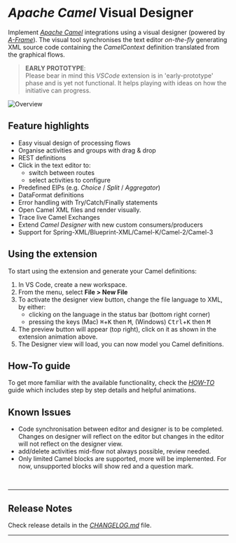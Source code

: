 # *Apache Camel* Visual Designer

Implement [*Apache Camel*](https://camel.apache.org/) integrations using a visual designer (powered by [*A-Frame*](https://aframe.io)). The visual tool synchronises the text editor *on-the-fly* generating XML source code containing the *CamelContext* definition translated from the graphical flows.

> **EARLY PROTOTYPE**: \
Please bear in mind this *VSCode* extension is in 'early-prototype' phase and is yet not functional. It helps playing with ideas on how the initiative can progress.

![Overview](docs/images/readme/vs-extension.gif)


## Feature highlights

* Easy visual design of processing flows
* Organise activities and groups with drag & drop
* REST definitions
* Click in the text editor to:
  - switch between routes
  - select activities to configure
* Predefined EIPs (e.g. *Choice* / *Split* / *Aggregator*)
* DataFormat definitions
* Error handling with Try/Catch/Finally statements
* Open Camel XML files and render visually.
* Trace live Camel Exchanges
* Extend *Camel Designer* with new custom consumers/producers
* Support for Spring-XML/Blueprint-XML/Camel-K/Camel-2/Camel-3


## Using the extension

To start using the extension and generate your Camel definitions:

1. In VS Code, create a new workspace.
2. From the menu, select **File > New File**
3. To activate the designer view button, change the file language to XML, by either:
    - clicking on the language in the status bar (bottom right corner)
    - pressing the keys (Mac) <kbd>⌘</kbd>+<kbd>K</kbd> then <kbd>M</kbd>, (Windows) <kbd>Ctrl</kbd>+<kbd>K</kbd> then <kbd>M</kbd>
4. The preview button will appear (top right), click on it as shown in the extension animation above.
5. The Designer view will load, you can now model you Camel definitions.

## How-To guide

To get more familiar with the available functionality, check the [*HOW-TO*](./docs/how-to.md) guide which includes step by step details and helpful animations.

## Known Issues

- Code synchronisation between editor and designer is to be completed. Changes on designer will reflect on the editor but changes in the editor will not reflect on the designer view.
- add/delete activities mid-flow not always possible, review needed.
- Only limited Camel blocks are supported, more will be implemented. For now, unsupported blocks will show red and a question mark. 

</br>

---

## Release Notes

Check release details in the [*CHANGELOG.md*](./CHANGELOG.md) file.



---


